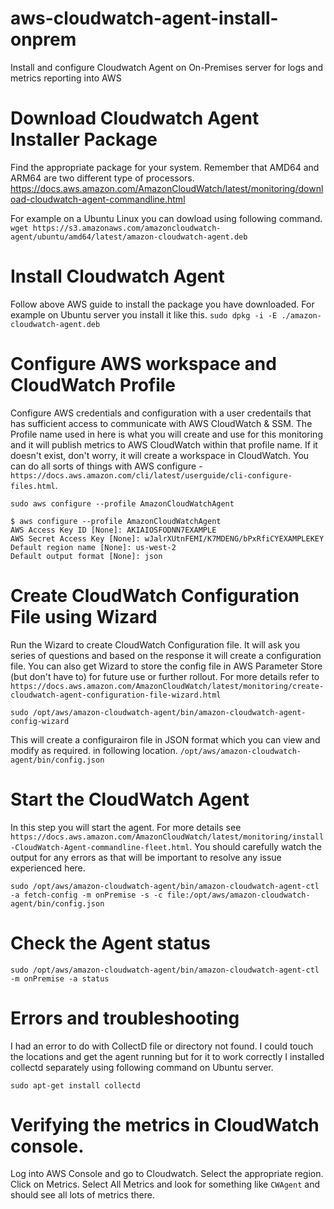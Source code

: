 # aws-cloudwatch-agent-install-onprem
Install and configure Cloudwatch Agent on On-Premises server for logs and metrics reporting into AWS

# Download Cloudwatch Agent Installer Package
Find the appropriate package for your system. Remember that AMD64 and ARM64 are two different type of processors.
https://docs.aws.amazon.com/AmazonCloudWatch/latest/monitoring/download-cloudwatch-agent-commandline.html

For example on a Ubuntu Linux you can dowload using following command.
```wget https://s3.amazonaws.com/amazoncloudwatch-agent/ubuntu/amd64/latest/amazon-cloudwatch-agent.deb``` 

# Install Cloudwatch Agent
Follow above AWS guide to install the package you have downloaded. For example on Ubuntu server you install it like this.
```sudo dpkg -i -E ./amazon-cloudwatch-agent.deb```

# Configure AWS workspace and CloudWatch Profile
Configure AWS credentials and configuration with a user credentails that has sufficient access to communicate with AWS CloudWatch & SSM. The Profile name used in here is what you will create and use for this monitoring and it will publish metrics to AWS CloudWatch within that profile name. If it doesn't exist, don't worry, it will create a workspace in CloudWatch. You can do all sorts of things with AWS configure - `https://docs.aws.amazon.com/cli/latest/userguide/cli-configure-files.html`.

```sudo aws configure --profile AmazonCloudWatchAgent```
```
$ aws configure --profile AmazonCloudWatchAgent
AWS Access Key ID [None]: AKIAIOSFODNN7EXAMPLE
AWS Secret Access Key [None]: wJalrXUtnFEMI/K7MDENG/bPxRfiCYEXAMPLEKEY
Default region name [None]: us-west-2
Default output format [None]: json
```

# Create CloudWatch Configuration File using Wizard
Run the Wizard to create CloudWatch Configuration file. It will ask you series of questions and based on the response it will create a configuration file. You can also get Wizard to store the config file in AWS Parameter Store (but don't have to) for future use or further rollout. For more details refer to `https://docs.aws.amazon.com/AmazonCloudWatch/latest/monitoring/create-cloudwatch-agent-configuration-file-wizard.html`

```sudo /opt/aws/amazon-cloudwatch-agent/bin/amazon-cloudwatch-agent-config-wizard```

This will create a configurairon file in JSON format which you can view and modify as required. in following location.
```/opt/aws/amazon-cloudwatch-agent/bin/config.json```

# Start the CloudWatch Agent
In this step you will start the agent. For more details see `https://docs.aws.amazon.com/AmazonCloudWatch/latest/monitoring/install-CloudWatch-Agent-commandline-fleet.html`.
You should carefully watch the output for any errors as that will be important to resolve any issue experienced here.


```sudo /opt/aws/amazon-cloudwatch-agent/bin/amazon-cloudwatch-agent-ctl -a fetch-config -m onPremise -s -c file:/opt/aws/amazon-cloudwatch-agent/bin/config.json```

# Check the Agent status

```sudo /opt/aws/amazon-cloudwatch-agent/bin/amazon-cloudwatch-agent-ctl -m onPremise -a status```

# Errors and troubleshooting
I had an error to do with CollectD file or directory not found. I could touch the locations and get the agent running but for it to work correctly I installed collectd separately using following command on Ubuntu server.

```sudo apt-get install collectd```

# Verifying the metrics in CloudWatch console.
Log into AWS Console and go to Cloudwatch.
Select the appropriate region.
Click on Metrics.
Select All Metrics and look for something like ``CWAgent`` and should see all lots of metrics there.
